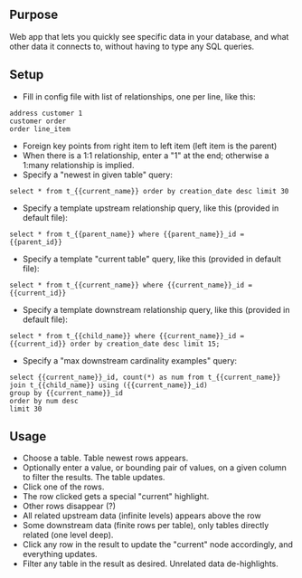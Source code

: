 ## Purpose

Web app that lets you quickly see specific data in your database, and what
other data it connects to, without having to type any SQL queries.

## Setup
* Fill in config file with list of relationships, one per line, like this:

 ```
address customer 1
customer order
order line_item
```
 * Foreign key points from right item to left item (left item is the parent)
 * When there is a 1:1 relationship, enter a "1" at the end; otherwise a 1:many relationship is implied.
 * Specify a "newest in given table" query:
 ```
select * from t_{{current_name}} order by creation_date desc limit 30
```

* Specify a template upstream relationship query, like this (provided in default file): 
 ```
select * from t_{{parent_name}} where {{parent_name}}_id = {{parent_id}}
```

* Specify a template "current table" query, like this (provided in default file):
```
select * from t_{{current_name}} where {{current_name}}_id = {{current_id}}
```

* Specify a template downstream relationship query, like this (provided in default file):
 ```
select * from t_{{child_name}} where {{current_name}}_id = {{current_id}} order by creation_date desc limit 15;
```

* Specify a "max downstream cardinality examples" query:
 ```
select {{current_name}}_id, count(*) as num from t_{{current_name}} 
join t_{{child_name}} using ({{current_name}}_id) 
group by {{current_name}}_id 
order by num desc 
limit 30
```

## Usage

* Choose a table.  Table newest rows appears.
* Optionally enter a value, or bounding pair of values, on a given column to filter the results.  The table updates.
* Click one of the rows.  
 * The row clicked gets a special "current" highlight.
 * Other rows disappear (?)
 * All related upstream data (infinite levels) appears above the row
 * Some downstream data (finite rows per table), only tables directly related (one level deep).
* Click any row in the result to update the "current" node accordingly, and everything updates.
* Filter any table in the result as desired.  Unrelated data de-highlights.
